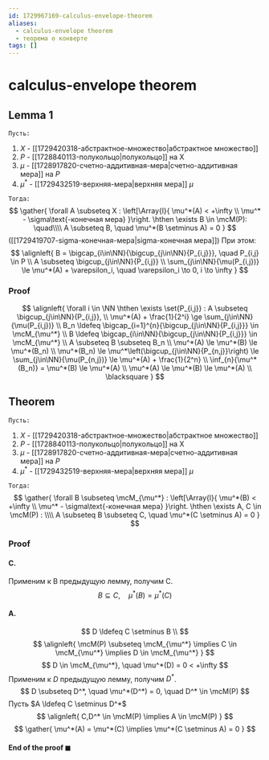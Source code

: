 ```yaml
---
id: 1729967169-calculus-envelope-theorem
aliases:
  - calculus-envelope theorem
  - теорема о конверте
tags: []
---
```


# calculus-envelope theorem
## Lemma 1
`Пусть:`
1. $X$ - [[1729420318-абстрактное-множество|абстрактное множество]]
2. $P$ - [[1728840113-полукольцо|полукольцо]] на X
3. $\mu$ - [[1728917820-счетно-аддитивная-мера|счетно-аддитивная мера]] на $P$
4. $\mu^*$ - [[1729432519-верхняя-мера|верхняя мера]] $\mu$

`Тогда:`
$$
\gather{
\forall A \subseteq X : 
\left[\Array{l}{
\mu^*(A) < +\infty \\
\mu^* - \sigma\text{-конечная мера}
}\right. \hthen 
\exists B \in \mcM(P): \quad\\\\
A \subseteq B, \quad \mu^*(B \setminus A) = 0
}
$$
([[1729419707-sigma-конечная-мера|sigma-конечная мера]])
При этом:
$$
\alignleft{
B = \bigcap_{i\in\NN}{\bigcup_{j\in\NN}{P_{i,j}}}, \quad
P_{i,j} \in P \\
A \subseteq \bigcup_{j\in\NN}{P_{i,j}} \\
\sum_{j\in\NN}{\mu(P_{i,j})} \le \mu^*(A) + \varepsilon_i, \quad
\varepsilon_i \to 0, i \to \infty
}
$$
### Proof
$$
\alignleft{
\forall i \in \NN \hthen \exists \set{P_{i,j}} :
A \subseteq \bigcup_{j\in\NN}{P_{i,j}}, \\
\mu^*(A) + \frac{1}{2^i} \ge \sum_{j\in\NN}{\mu(P_{i,j})} \\
B_n \ldefeq \bigcap_{i=1}^{n}{\bigcup_{j\in\NN}{P_{i,j}}} \in \mcM_{\mu^*} \\
B \ldefeq \bigcap_{i\in\NN}{\bigcup_{j\in\NN}{P_{i,j}}} \in \mcM_{\mu^*} \\
A \subseteq B \subseteq B_n \\
\mu^*(A) \le \mu^*(B) \le \mu^*(B_n) \\
\mu^*(B_n) \le \mu^*\left(\bigcup_{j\in\NN}{P_{n,j}}\right) \le 
\sum_{j\in\NN}{\mu(P_{n,j})} \le \mu^*(A) + \frac{1}{2^n} \\
\inf_{n}{\mu^*(B_n)} = \mu^*(B) \le \mu^*(A) \\
\mu^*(A) \le \mu^*(B) \le \mu^*(A) \\
\blacksquare
}
$$ 
## Theorem
`Пусть:`
1. $X$ - [[1729420318-абстрактное-множество|абстрактное множество]]
2. $P$ - [[1728840113-полукольцо|полукольцо]] на X
3. $\mu$ - [[1728917820-счетно-аддитивная-мера|счетно-аддитивная мера]] на $P$
4. $\mu^*$ - [[1729432519-верхняя-мера|верхняя мера]] $\mu$

`Тогда:`
$$
\gather{
\forall B \subseteq \mcM_{\mu^*} :
\left[\Array{l}{
\mu^*(B) < +\infty \\
\mu^* - \sigma\text{-конечная мера}
}\right. \hthen 
\exists A, C \in \mcM(P) : \\\\
A \subseteq B \subseteq C, \quad \mu^*(C \setminus A) = 0
}
$$

### Proof
#### C.
Применим к B предыдущую лемму, получим C.
$$
B \subseteq C, \quad \mu^*(B) = \mu^*(C)
$$
#### A.
$$
D \ldefeq C \setminus B \\
$$
$$
\alignleft{
\mcM(P) \subseteq \mcM_{\mu^*} \implies C \in \mcM_{\mu^*} \implies
D \in \mcM_{\mu^*} 
}
$$
$$
D \in \mcM_{\mu^*}, \quad \mu^*(D) = 0 < +\infty
$$
Применим к $D$ предыдущую лемму, получим $D^*$.
$$
D \subseteq D^*, \quad \mu^*(D^*) = 0, \quad D^* \in \mcM(P)
$$
Пусть $A \ldefeq C \setminus D^*$
$$
\alignleft{
C,D^* \in \mcM(P) \implies A \in \mcM(P)
}
$$
$$
\gather{
\mu^*(A) = \mu^*(C) \implies \mu^*(C \setminus A) = 0
}
$$
#### End of the proof $\blacksquare$
